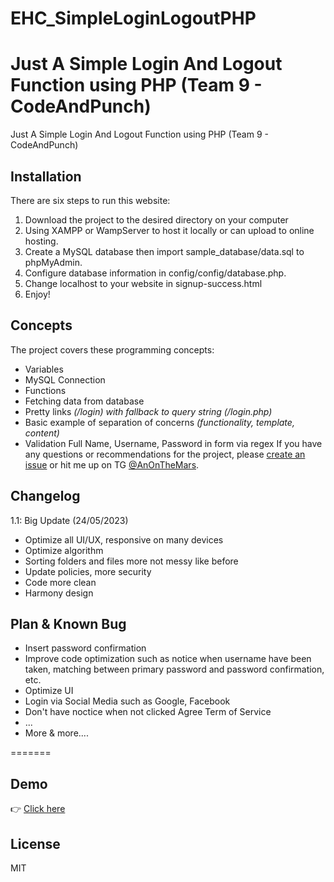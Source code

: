 # EHC_SimpleLoginLogoutPHP
Just A Simple Login And Logout Function using PHP (Team 9 - CodeAndPunch)
=======
Just A Simple Login And Logout Function using PHP 
(Team 9 - CodeAndPunch)
## Installation

There are six steps to run this website:

1. Download the project to the desired directory on your computer
2. Using XAMPP or WampServer to host it locally or can upload to online hosting.
3. Create a MySQL database then import sample_database/data.sql to phpMyAdmin.
4. Configure database information in config/config/database.php.
5. Change localhost to your website in signup-success.html
6. Enjoy!

## Concepts

The project covers these programming concepts:

 * Variables
 * MySQL Connection
 * Functions
 * Fetching data from database
 * Pretty links *(/login) with fallback to query string (/login.php)*
 * Basic example of separation of concerns *(functionality, template, content)*
 * Validation Full Name, Username, Password in form via regex
If you have any questions or recommendations for the project, please [create an issue](https://github.com/TranAnSE/EHC_SimpleLoginLogoutPHP/issues/new) or hit me up on TG [@AnOnTheMars](https://t.me/AnOnTheMars).

## Changelog
1.1: Big Update (24/05/2023)
- Optimize all UI/UX, responsive on many devices
- Optimize algorithm
- Sorting folders and files more not messy like before
- Update policies, more security
- Code more clean
- Harmony design

## Plan & Known Bug
 * Insert password confirmation
 * Improve code optimization such as notice when username have been taken, matching between primary password and password confirmation, etc.
 * Optimize UI
 * Login via Social Media such as Google, Facebook
 * Don't have noctice when not clicked Agree Term of Service
 * ...
 * More & more....

=======
## Demo 
👉 [Click here](https://tqa24.name.vn)
## License

MIT
